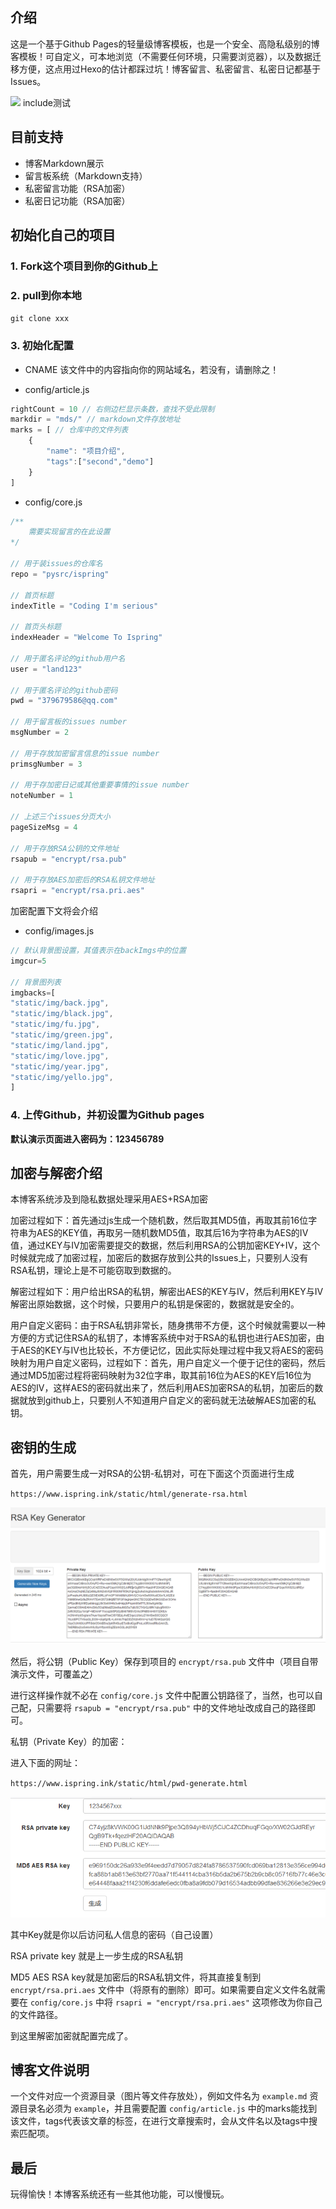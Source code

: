 ## 介绍

这是一个基于Github Pages的轻量级博客模板，也是一个安全、高隐私级别的博客模板！可自定义，可本地浏览（不需要任何环境，只需要浏览器），以及数据迁移方便，这点用过Hexo的估计都踩过坑！博客留言、私密留言、私密日记都基于Issues。

<img src='http://book.yxtx0421.xyz/attachment/images/2019/06/CEibS9q9Izic108FZ2bflCcLcvf03Y.gif'>
<!--#include 'a.md'-->
<a data-type='include' data-file='a.md'>include测试</a>

## 目前支持

+ 博客Markdown展示
+ 留言板系统（Markdown支持）
+ 私密留言功能（RSA加密）
+ 私密日记功能（RSA加密）

## 初始化自己的项目

### 1. Fork这个项目到你的Github上

### 2. pull到你本地
`git clone xxx`

### 3. 初始化配置

+ CNAME
该文件中的内容指向你的网站域名，若没有，请删除之！

+ config/article.js

```js
rightCount = 10 // 右侧边栏显示条数，查找不受此限制
markdir = "mds/" // markdown文件存放地址
marks = [ // 仓库中的文件列表
	{
		"name": "项目介绍",
		"tags":["second","demo"]
	}
]

```

+ config/core.js

```js
/**
	需要实现留言的在此设置
*/

// 用于装issues的仓库名
repo = "pysrc/ispring"

// 首页标题
indexTitle = "Coding I'm serious"

// 首页头标题
indexHeader = "Welcome To Ispring"

// 用于匿名评论的github用户名
user = "land123"

// 用于匿名评论的github密码
pwd = "379679586@qq.com"

// 用于留言板的issues number
msgNumber = 2

// 用于存放加密留言信息的issue number
primsgNumber = 3

// 用于存加密日记或其他重要事情的issue number
noteNumber = 1

// 上述三个issues分页大小
pageSizeMsg = 4

// 用于存放RSA公钥的文件地址
rsapub = "encrypt/rsa.pub"

// 用于存放AES加密后的RSA私钥文件地址
rsapri = "encrypt/rsa.pri.aes"

```

加密配置下文将会介绍


+ config/images.js

```js
// 默认背景图设置，其值表示在backImgs中的位置
imgcur=5

// 背景图列表
imgbacks=[
"static/img/back.jpg",
"static/img/black.jpg",
"static/img/fu.jpg",
"static/img/green.jpg",
"static/img/land.jpg",
"static/img/love.jpg",
"static/img/year.jpg",
"static/img/yello.jpg",
]
```

### 4. 上传Github，并初设置为Github pages

**默认演示页面进入密码为：123456789**


## 加密与解密介绍

本博客系统涉及到隐私数据处理采用AES+RSA加密

加密过程如下：首先通过js生成一个随机数，然后取其MD5值，再取其前16位字符串为AES的KEY值，再取另一随机数MD5值，取其后16为字符串为AES的IV值，通过KEY与IV加密需要提交的数据，然后利用RSA的公钥加密KEY+IV，这个时候就完成了加密过程，加密后的数据存放到公共的Issues上，只要别人没有RSA私钥，理论上是不可能窃取到数据的。

解密过程如下：用户给出RSA的私钥，解密出AES的KEY与IV，然后利用KEY与IV解密出原始数据，这个时候，只要用户的私钥是保密的，数据就是安全的。

用户自定义密码：由于RSA私钥非常长，随身携带不方便，这个时候就需要以一种方便的方式记住RSA的私钥了，本博客系统中对于RSA的私钥也进行AES加密，由于AES的KEY与IV也比较长，不方便记忆，因此实际处理过程中我又将AES的密码映射为用户自定义密码，过程如下：首先，用户自定义一个便于记住的密码，然后通过MD5加密过程将密码映射为32位字串，取其前16位为AES的KEY后16位为AES的IV，这样AES的密码就出来了，然后利用AES加密RSA的私钥，加密后的数据就放到github上，只要别人不知道用户自定义的密码就无法破解AES加密的私钥。

## 密钥的生成

首先，用户需要生成一对RSA的公钥-私钥对，可在下面这个页面进行生成

`https://www.ispring.ink/static/html/generate-rsa.html`

![](项目介绍/rsa.png)

然后，将公钥（Public Key）保存到项目的 `encrypt/rsa.pub` 文件中（项目自带演示文件，可覆盖之）

进行这样操作就不必在 `config/core.js` 文件中配置公钥路径了，当然，也可以自己配，只需要将 `rsapub = "encrypt/rsa.pub"` 中的文件地址改成自己的路径即可。

私钥（Private Key）的加密：

进入下面的网址：

`https://www.ispring.ink/static/html/pwd-generate.html`

![](项目介绍/pri.png)

其中Key就是你以后访问私人信息的密码（自己设置）

RSA private key 就是上一步生成的RSA私钥

MD5 AES RSA key就是加密后的RSA私钥文件，将其直接复制到 `encrypt/rsa.pri.aes` 文件中（将原有的删除）即可。如果需要自定义文件名就需要在 `config/core.js` 中将 `rsapri = "encrypt/rsa.pri.aes"` 这项修改为你自己的文件路径。

到这里解密加密就配置完成了。

## 博客文件说明

一个文件对应一个资源目录（图片等文件存放处），例如文件名为 `example.md` 资源目录名必须为 `example`，并且需要配置 `config/article.js` 中的marks能找到该文件，tags代表该文章的标签，在进行文章搜索时，会从文件名以及tags中搜索匹配项。

## 最后

玩得愉快！本博客系统还有一些其他功能，可以慢慢玩。
